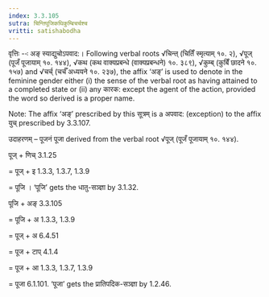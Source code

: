 ```yaml
---
index: 3.3.105
sutra: चिन्तिपूजिकथिकुम्बिचर्चश्च
vritti: satishabodha
---
```






वृत्तिः --ः अङ् स्याद्युचोऽपवाद:। Following verbal roots √चिन्त् (चितिँ स्मृत्याम् १०. २), √पूज् (पूजँ पूजायाम् १०. १४४), √कथ (कथ वाक्यप्रबन्धे (वाक्यप्रबन्धने) १०. ३८९), √कुम्ब् (कुबिँ छादने १०. १५७) and √चर्च् (चर्चँ अध्ययने १०. २३७), the affix ‘अङ्’ is used to denote in the feminine gender either (i) the sense of the verbal root as having attained to a completed state or (ii) any कारक: except the agent of the action, provided the word so derived is a proper name.

Note: The affix ‘अङ्’ prescribed by this सूत्रम् is a अपवाद: (exception) to the affix युच् prescribed by 3.3.107.


उदाहरणम् – पूजनं पूजा derived from the verbal root √पूज् (पूजँ पूजायाम् १०. १४४).


पूज् + णिच् 3.1.25

= पूज् + इ 1.3.3, 1.3.7, 1.3.9

= पूजि । ‘पूजि’ gets the धातु-सञ्ज्ञा by 3.1.32.


पूजि + अङ् 3.3.105

= पूजि + अ 1.3.3, 1.3.9

= पूज् + अ 6.4.51

= पूज + टाप् 4.1.4

= पूज + आ 1.3.3, 1.3.7, 1.3.9

= पूजा 6.1.101. ‘पूजा’ gets the प्रातिपदिक-सञ्ज्ञा by 1.2.46.

